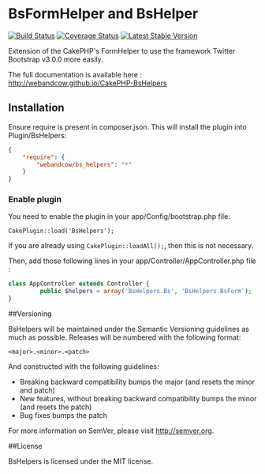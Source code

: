 BsFormHelper and BsHelper
==========================

[![Build Status](https://travis-ci.org/WebAndCow/CakePHP-BsHelpers.svg?branch=master)](https://travis-ci.org/WebAndCow/CakePHP-BsHelpers) [![Coverage Status](https://coveralls.io/repos/WebAndCow/CakePHP-BsHelpers/badge.png?branch=master)](https://coveralls.io/r/WebAndCow/CakePHP-BsHelpers?branch=master)
 [![Latest Stable Version](https://poser.pugx.org/webandcow/bs_helpers/v/stable.svg)](https://packagist.org/packages/webandcow/bs_helpers)

Extension of the CakePHP's FormHelper to use the framework Twitter Bootstrap v3.0.0 more easily.

The full documentation is available here : http://webandcow.github.io/CakePHP-BsHelpers


## Installation

Ensure require is present in composer.json. This will install the plugin into Plugin/BsHelpers:

```json
{
	"require": {
		"webandcow/bs_helpers": "*"
	}
}
```

### Enable plugin

You need to enable the plugin in your app/Config/bootstrap.php file:

`CakePlugin::load('BsHelpers');`

If you are already using `CakePlugin::loadAll();`, then this is not necessary.

Then, add those following lines in your app/Controller/AppController.php file :

```php
class AppController extends Controller {
         public $helpers = array('BsHelpers.Bs', 'BsHelpers.BsForm');
}
```

##Versioning

BsHelpers will be maintained under the Semantic Versioning guidelines as much as possible. Releases will be numbered
with the following format:

`<major>.<minor>.<patch>`

And constructed with the following guidelines:

* Breaking backward compatibility bumps the major (and resets the minor and patch)
* New features, without breaking backward compatibility bumps the minor (and resets the patch)
* Bug fixes bumps the patch

For more information on SemVer, please visit http://semver.org.

##License

BsHelpers is licensed under the MIT license.
